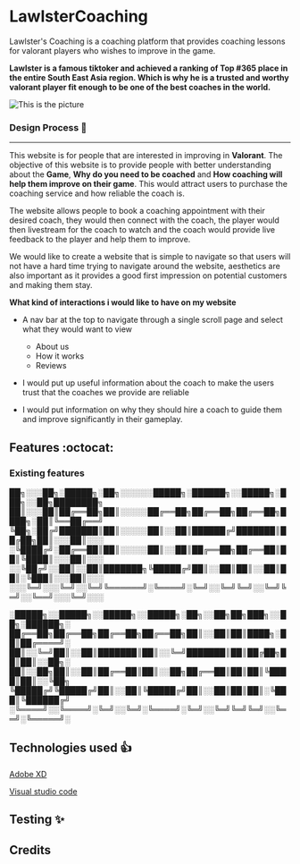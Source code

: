 # LawlsterCoaching
Lawlster's Coaching is a coaching platform that provides coaching lessons for valorant players who wishes to improve in the game.

**Lawlster is a famous tiktoker and achieved a ranking of Top #365 place in the entire South East Asia region. Which is why he is a trusted and worthy valorant player fit enough to be one of the best coaches in the world.**

![This is the picture](https://lh3.googleusercontent.com/GgY78YpVQrSXwcLvLTwEmc3gI11_6nRTg1ueUk2W_QbiO1C4D4Pyc3Zo_Jq_BzIWl-bJqmSyaZZzPp4cmLhdQmrY15wTFsk1-0WDFr1DatlsQjBy9jiBgGg=s1200)


### Design Process :rocket:
------------------

This website is for people that are interested in improving in **Valorant**. The objective of this website is to provide people with better understanding about the **Game**, **Why do you need to be coached** and **How coaching will help them improve on their game**. This would attract users to purchase the coaching service and how reliable the coach is.

The website allows people to book a coaching appointment with their desired coach, they would then connect with the coach, the player would then livestream for the coach to watch and the coach would provide live feedback to the player and help them to improve.

We would like to create a website that is simple to navigate so that users will not have a hard time trying to navigate around the website, aesthetics are also important as it provides a good first impression on potential customers and making them stay.


**What kind of interactions i would like to have on my website**

* A nav bar at the top to navigate through a single scroll page and select what they would want to view
    * About us
    * How it works
    * Reviews

* I would put up useful information about the coach to make the users trust that the coaches we provide are reliable
* I would put information on why they should hire a coach to guide them and improve significantly in their gameplay.

## Features :octocat:
### Existing features


██╗░░░██╗░█████╗░██╗░░░░░░█████╗░██████╗░░█████╗░███╗░░██╗████████╗
██║░░░██║██╔══██╗██║░░░░░██╔══██╗██╔══██╗██╔══██╗████╗░██║╚══██╔══╝
╚██╗░██╔╝███████║██║░░░░░██║░░██║██████╔╝███████║██╔██╗██║░░░██║░░░
░╚████╔╝░██╔══██║██║░░░░░██║░░██║██╔══██╗██╔══██║██║╚████║░░░██║░░░
░░╚██╔╝░░██║░░██║███████╗╚█████╔╝██║░░██║██║░░██║██║░╚███║░░░██║░░░
░░░╚═╝░░░╚═╝░░╚═╝╚══════╝░╚════╝░╚═╝░░╚═╝╚═╝░░╚═╝╚═╝░░╚══╝░░░╚═╝░░░

░█████╗░░█████╗░░█████╗░░█████╗░██╗░░██╗██╗███╗░░██╗░██████╗░
██╔══██╗██╔══██╗██╔══██╗██╔══██╗██║░░██║██║████╗░██║██╔════╝░
██║░░╚═╝██║░░██║███████║██║░░╚═╝███████║██║██╔██╗██║██║░░██╗░
██║░░██╗██║░░██║██╔══██║██║░░██╗██╔══██║██║██║╚████║██║░░╚██╗
╚█████╔╝╚█████╔╝██║░░██║╚█████╔╝██║░░██║██║██║░╚███║╚██████╔╝
░╚════╝░░╚════╝░╚═╝░░╚═╝░╚════╝░╚═╝░░╚═╝╚═╝╚═╝░░╚══╝░╚═════╝░

## Technologies used :+1:
[Adobe XD](https://www.adobe.com/sg/products/xd.html)

[Visual studio code](https://code.visualstudio.com/)

## Testing :sparkles:

## Credits